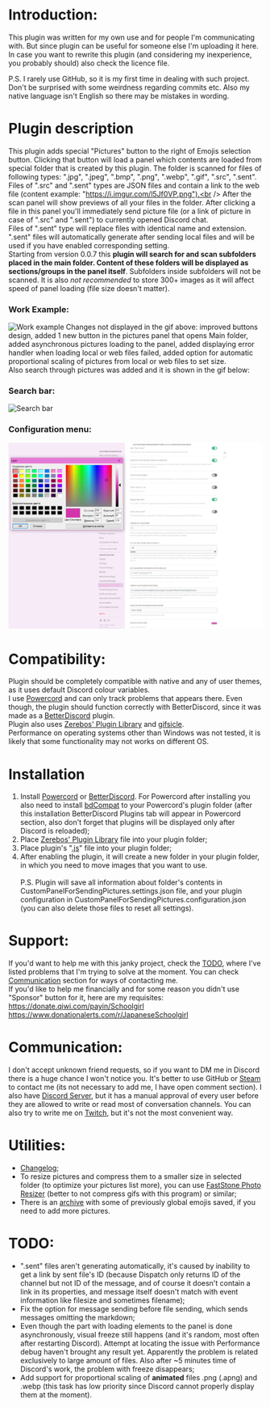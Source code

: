 # Introduction:
This plugin was written for my own use and for people I'm communicating with. But since plugin can be useful for someone else I'm uploading it here. In case you want to rewrite this plugin (and considering my inexperience, you probably should) also check the licence file.<br />

P.S. I rarely use GitHub, so it is my first time in dealing with such project. Don't be surprised with some weirdness regarding commits etc. Also my native language isn't English so there may be mistakes in wording.<br />

# Plugin description
This plugin adds special "Pictures" button to the right of Emojis selection button. Clicking that button will load a panel which contents are loaded from special folder that is created by this plugin. The folder is scanned for files of following types: ".jpg", ".jpeg", ".bmp", ".png", ".webp", ".gif", ".src", ".sent".<br />
Files of ".src" and ".sent" types are JSON files and contain a link to the web file (content example: "https://i.imgur.com/l5Jf0VP.png").<br />
After the scan panel will show previews of all your files in the folder. After clicking a file in this panel you'll immediately send picture file (or a link of picture in case of ".src" and ".sent") to currently opened Discord chat.<br />
Files of ".sent" type will replace files with identical name and extension. ".sent" files will automatically generate after sending local files and will be used if you have enabled corresponding setting.<br />
Starting from version 0.0.7 this **plugin will search for and scan subfolders placed in the main folder. Content of these folders will be displayed as sections/groups in the panel itself**. Subfolders inside subfolders will not be scanned. It is also *not recommended* to store 300+ images as it will affect speed of panel loading (file size doesn't matter).<br />
### Work Example:
![Work example](https://raw.githubusercontent.com/Japanese-Schoolgirl/DiscordPlugin-CustomPanelForSendingPictures/main/Previews/WorkExample.gif)
Changes not displayed in the gif above: improved buttons design, added 1 new button in the pictures panel that opens Main folder, added asynchronous pictures loading to the panel, added displaying error handler when loading local or web files failed, added option for automatic proportional scaling of pictures from local or web files to set size.<br />
Also search through pictures was added and it is shown in the gif below:<br />
### Search bar:
![Search bar](https://raw.githubusercontent.com/Japanese-Schoolgirl/DiscordPlugin-CustomPanelForSendingPictures/main/Previews/SearchBar.gif)
### Configuration menu:
![Configuration menu](https://raw.githubusercontent.com/Japanese-Schoolgirl/DiscordPlugin-CustomPanelForSendingPictures/main/Previews/Settings_EN.png)

# Compatibility:
Plugin should be completely compatible with native and any of user themes, as it uses default Discord colour variables.<br />
I use [Powercord](https://github.com/powercord-org/powercord) and can only track problems that appears there. Even though, the plugin should function correctly with BetterDiscord, since it was made as a [BetterDiscord](https://github.com/rauenzi/BetterDiscordApp) plugin.<br />
Plugin also uses [Zerebos' Plugin Library](https://rauenzi.github.io/BDPluginLibrary/release/0PluginLibrary.plugin.js) and [gifsicle](http://www.lcdf.org/gifsicle/).<br />
Performance on operating systems other than Windows was not tested, it is likely that some functionality may not works on different OS.<br />

# Installation
1) Install [Powercord](https://powercord.dev/installation) or [BetterDiscord](https://github.com/rauenzi/BBDInstaller/releases/latest/download/BandagedBD.exe). For Powercord after installing you also need to install [bdCompat](https://github.com/Juby210/bdCompat#installation) to your Powercord's plugin folder (after this installation BetterDiscord Plugins tab will appear in Powercord section, also don't forget that plugins will be displayed only after Discord is reloaded);<br />
2) Place [Zerebos' Plugin Library](https://rauenzi.github.io/BDPluginLibrary/release/0PluginLibrary.plugin.js) file into your plugin folder;<br />
3) Place plugin's "[.js](https://raw.githubusercontent.com/Japanese-Schoolgirl/DiscordPlugin-CustomPanelForSendingPictures/main/CustomPanelForSendingPictures.plugin.js)" file into your plugin folder;<br />
4) After enabling the plugin, it will create a new folder in your plugin folder, in which you need to move images that you want to use.<br />
<br />P.S. Plugin will save all information about folder's contents in CustomPanelForSendingPictures.settings.json file, and your plugin configuration in CustomPanelForSendingPictures.configuration.json (you can also delete those files to reset all settings).<br />

# Support:
If you'd want to help me with this janky project, check the [TODO](https://github.com/Japanese-Schoolgirl/DiscordPlugin-CustomPanelForSendingPictures#todo), where I've listed problems that I'm trying to solve at the moment. You can check [Communication](https://github.com/Japanese-Schoolgirl/DiscordPlugin-CustomPanelForSendingPictures#communication) section for ways of contacting me.<br />
If you'd like to help me financially and for some reason you didn't use "Sponsor" button for it, here are my requisites:<br />
https://donate.qiwi.com/payin/Schoolgirl<br />
https://www.donationalerts.com/r/JapaneseSchoolgirl<br />

# Communication:
I don't accept unknown friend requests, so if you want to DM me in Discord there is a huge chance I won't notice you. It's better to use GitHub or [Steam](https://steamcommunity.com/id/EternalSchoolgirl/) to contact me (its not necessary to add me, I have open comment section). I also have [Discord Server](https://discord.gg/nZMbKkw), but it has a manual approval of every user before they are allowed to write or read most of conversation channels. You can also try to write me on [Twitch](https://www.twitch.tv/EternalSchoolgirl), but it's not the most convenient way.<br />

# Utilities:
- [Changelog](https://github.com/Japanese-Schoolgirl/DiscordPlugin-CustomPanelForSendingPictures/blob/main/Changelog.md);<br />
- To resize pictures and compress them to a smaller size in selected folder (to optimize your pictures list more), you can use [FastStone Photo Resizer](https://www.faststone.org/FSResizerDownload.htm) (better to not compress gifs with this program) or similar;<br />
- There is an [archive](https://mega.nz/folder/c3YSmJYb#vF9iswDuT0YqOreDA9KL-g) with some of previously global emojis saved, if you need to add more pictures.<br />

# TODO:
- ".sent" files aren't generating automatically, it's caused by inability to get a link by sent file's ID (because Dispatch only returns ID of the channel but not ID of the message, and of course it doesn't contain a link in its properties, and message itself doesn't match with event information like filesize and sometimes filename);<br />
- Fix the option for message sending before file sending, which sends messages omitting the markdown;<br />
- Even though the part with loading elements to the panel is done asynchronously, visual freeze still happens (and it's random, most often after restarting Discord). Attempt at locating the issue with Performance debug haven't brought any result yet. Apparently the problem is related exclusively to large amount of files. Also after ~5 minutes time of Discord's work, the problem with freeze disappears;<br />
- Add support for proportional scaling of **animated** files .png (.apng) and .webp (this task has low priority since Discord cannot properly display them at the moment).<br />